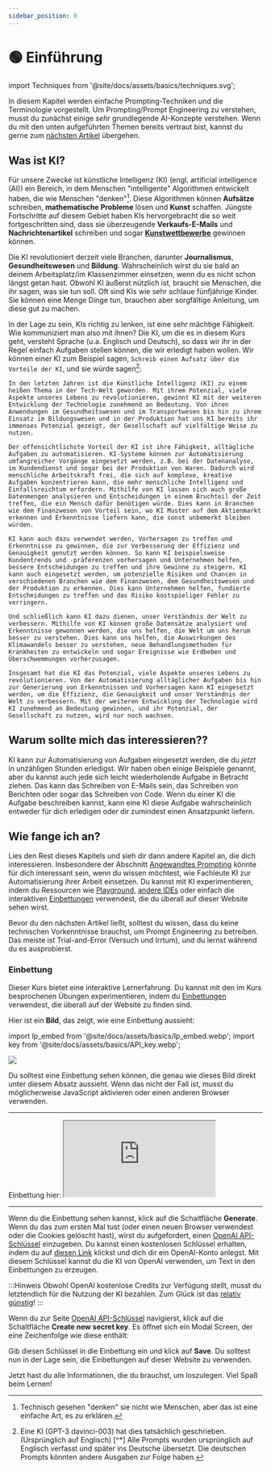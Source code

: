 ```yaml
---
sidebar_position: 0
---
```


# 🟢 Einführung

import Techniques from '@site/docs/assets/basics/techniques.svg';

<div style={{textAlign: 'center'}}>
  <Techniques style={{width:"100%",height:"300px",verticalAlign:"top"}}/>
</div>


In diesem Kapitel werden einfache Prompting-Techniken und die Terminologie vorgestellt. Um Prompting/Prompt Engineering zu verstehen, musst du zunächst einige *sehr* grundlegende AI-Konzepte verstehen. Wenn du mit den unten aufgeführten Themen bereits vertraut bist, kannst du gerne zum [nächsten Artikel](https://learnprompting.org/docs/basics/prompting) übergehen.

## Was ist KI?

Für unsere Zwecke ist künstliche Intelligenz (KI) (engl. artificial intelligence (AI)) ein Bereich, in dem Menschen "intelligente" Algorithmen entwickelt haben, die wie Menschen "denken"[^1]. Diese Algorithmen können **Aufsätze** schreiben, **mathematische Probleme** lösen und **Kunst** schaffen. Jüngste Fortschritte auf diesem Gebiet haben KIs hervorgebracht die so weit fortgeschritten sind, dass sie überzeugende **Verkaufs-E-Mails** und **Nachrichtenartikel** schreiben und sogar **[Kunstwettbewerbe](https://impakter.com/art-made-by-ai-wins-fine-arts-competition/)** gewinnen können.

Die KI revolutioniert derzeit viele Branchen, darunter **Journalismus**, **Gesundheitswesen** und **Bildung**. Wahrscheinlich wirst du sie bald an deinem Arbeitsplatz/im Klassenzimmer einsetzen, wenn du es nicht schon längst getan hast. Obwohl KI äußerst nützlich ist, braucht sie Menschen, die ihr sagen, was sie tun soll. Oft sind KIs wie sehr schlaue fünfjährige Kinder. Sie können eine Menge Dinge tun, brauchen aber sorgfältige Anleitung, um diese gut zu machen.

In der Lage zu sein, KIs richtig zu lenken, ist eine sehr mächtige Fähigkeit. Wie kommuniziert man also mit ihnen? Die KI, um die es in diesem Kurs geht, versteht Sprache (u.a. Englisch und Deutsch), so dass wir ihr in der Regel einfach Aufgaben stellen können, die wir erledigt haben wollen. Wir können einer KI zum Beispiel sagen, `Schreib einen Aufsatz über die Vorteile der KI`, und sie würde sagen[^2]:

```
In den letzten Jahren ist die Künstliche Intelligenz (KI) zu einem heißen Thema in der Tech-Welt geworden. Mit ihrem Potenzial, viele Aspekte unseres Lebens zu revolutionieren, gewinnt KI mit der weiteren Entwicklung der Technologie zunehmend an Bedeutung. Von ihren Anwendungen im Gesundheitswesen und im Transportwesen bis hin zu ihrem Einsatz im Bildungswesen und in der Produktion hat uns KI bereits ihr immenses Potenzial gezeigt, der Gesellschaft auf vielfältige Weise zu nutzen.

Der offensichtlichste Vorteil der KI ist ihre Fähigkeit, alltägliche Aufgaben zu automatisieren. KI-Systeme können zur Automatisierung umfangreicher Vorgänge eingesetzt werden, z.B. bei der Datenanalyse, im Kundendienst und sogar bei der Produktion von Waren. Dadurch wird menschliche Arbeitskraft frei, die sich auf komplexe, kreative Aufgaben konzentrieren kann, die mehr menschliche Intelligenz und Einfallsreichtum erfordern. Mithilfe von KI lassen sich auch große Datenmengen analysieren und Entscheidungen in einem Bruchteil der Zeit treffen, die ein Mensch dafür benötigen würde. Dies kann in Branchen wie dem Finanzwesen von Vorteil sein, wo KI Muster auf dem Aktienmarkt erkennen und Erkenntnisse liefern kann, die sonst unbemerkt bleiben würden.

KI kann auch dazu verwendet werden, Vorhersagen zu treffen und Erkenntnisse zu gewinnen, die zur Verbesserung der Effizienz und Genauigkeit genutzt werden können. So kann KI beispielsweise Kundentrends und -präferenzen vorhersagen und Unternehmen helfen, bessere Entscheidungen zu treffen und ihre Gewinne zu steigern. KI kann auch eingesetzt werden, um potenzielle Risiken und Chancen in verschiedenen Branchen wie dem Finanzwesen, dem Gesundheitswesen und der Produktion zu erkennen. Dies kann Unternehmen helfen, fundierte Entscheidungen zu treffen und das Risiko kostspieliger Fehler zu verringern.

Und schließlich kann KI dazu dienen, unser Verständnis der Welt zu verbessern. Mithilfe von KI können große Datensätze analysiert und Erkenntnisse gewonnen werden, die uns helfen, die Welt um uns herum besser zu verstehen. Dies kann uns helfen, die Auswirkungen des Klimawandels besser zu verstehen, neue Behandlungsmethoden für Krankheiten zu entwickeln und sogar Ereignisse wie Erdbeben und Überschwemmungen vorherzusagen.

Insgesamt hat die KI das Potenzial, viele Aspekte unseres Lebens zu revolutionieren. Von der Automatisierung alltäglicher Aufgaben bis hin zur Generierung von Erkenntnissen und Vorhersagen kann KI eingesetzt werden, um die Effizienz, die Genauigkeit und unser Verständnis der Welt zu verbessern. Mit der weiteren Entwicklung der Technologie wird KI zunehmend an Bedeutung gewinnen, und ihr Potenzial, der Gesellschaft zu nutzen, wird nur noch wachsen.
```

## Warum sollte mich das interessieren??

KI kann zur Automatisierung von Aufgaben eingesetzt werden, die du *jetzt* in unzähligen Stunden erledigst. Wir haben oben einige Beispiele genannt, aber du kannst auch jede sich leicht wiederholende Aufgabe in Betracht ziehen. Das kann das Schreiben von E-Mails sein, das Schreiben von Berichten oder sogar das Schreiben von Code. Wenn du einer KI die Aufgabe beschreiben kannst, kann eine KI diese Aufgabe wahrscheinlich entweder für dich erledigen oder dir zumindest einen Ansatzpunkt liefern.

## Wie fange ich an?

Lies den Rest dieses Kapitels und sieh dir dann andere Kapitel an, die dich interessieren. Insbesondere der Abschnitt [Angewandtes Prompting](https://learnprompting.org/docs/applied_prompting/overview) könnte für dich interessant sein, wenn du wissen möchtest, wie Fachleute KI zur Automatisierung ihrer Arbeit einsetzen. Du kannst mit KI experimentieren, indem du Ressourcen wie [Playground](https://beta.openai.com/playground), [andere IDEs](https://learnprompting.org/docs/tooling/IDEs/intro) oder einfach die interaktiven [Einbettungen](https://learnprompting.org/docs/basics/intro#embeds) verwendest, die du überall auf dieser Website sehen wirst.

Bevor du den nächsten Artikel ließt, solltest du wissen, dass du keine technischen Vorkenntnisse brauchst, um Prompt Engineering zu betreiben. Das meiste ist Trial-and-Error (Versuch und Irrtum), und du lernst während du es ausprobierst.

### Einbettung

Dieser Kurs bietet eine interaktive Lernerfahrung. Du kannst mit den im Kurs besprochenen Übungen experimentieren, indem du [Einbettungen](https://embed.learnprompting.org/) verwendest, die überall auf der Website zu finden sind.

Hier ist ein **Bild**, das zeigt, wie eine Einbettung aussieht:

import lp_embed from '@site/docs/assets/basics/lp_embed.webp';
import key from '@site/docs/assets/basics/API_key.webp';

<div style={{textAlign: 'center'}}>
  <img src={lp_embed} style={{width: "750px"}}/>
</div>

Du solltest eine Einbettung sehen können, die genau wie dieses Bild direkt unter diesem Absatz aussieht. Wenn das nicht der Fall ist, musst du möglicherweise JavaScript aktivieren oder einen anderen Browser verwenden.

<hr/>
Einbettung hier:
<iframe
    src="https://embed.learnprompting.org/embed?config=eyJ0b3BQIjowLCJ0ZW1wZXJhdHVyZSI6MCwibWF4VG9rZW5zIjoyNTYsIm91dHB1dCI6IkNob2NvbGF0ZSwgVmFuaWxsYSwgU3RyYXdiZXJyeSwgTWludCBDaGlwLCBSb2NreSBSb2FkLCBDb29raWUgRG91Z2gsIEJ1dHRlciBQZWNhbiwgTmVhcG9saXRhbiwgQ29mZmVlLCBDb2NvbnV0IiwicHJvbXB0IjoiR2VuZXJhdGUgYSBjb21tYSBzZXBhcmF0ZWQgbGlzdCBvZiAxMCBpY2UgY3JlYW0gZmxhdm9yczoiLCJtb2RlbCI6InRleHQtZGF2aW5jaS0wMDMifQ%3D%3D"
    style={{width:"100%", height:"280px", border:"0", borderRadius:"4px", overflow:"hidden"}}
    sandbox="allow-forms allow-modals allow-popups allow-presentation allow-same-origin allow-scripts"
></iframe>
<hr/>

Wenn du die Einbettung sehen kannst, klick auf die Schaltfläche **Generate**. Wenn du das zum ersten Mal tust (oder einen neuen Browser verwendest oder die Cookies gelöscht hast), wirst du aufgefordert, einen [OpenAI API-Schlüssel](https://platform.openai.com/account/api-keys) einzugeben. Du kannst einen kostenlosen Schlüssel erhalten, indem du auf [diesen Link](https://platform.openai.com/account/api-keys) klickst und dich dir ein OpenAI-Konto anlegst. Mit diesem Schlüssel kannst du die KI von OpenAI verwenden, um Text in den Einbettungen zu erzeugen.

:::Hinweis
Obwohl OpenAI kostenlose Credits zur Verfügung stellt, musst du letztendlich für die Nutzung der KI bezahlen. Zum Glück ist das [relativ günstig](https://openai.com/pricing)!
:::

Wenn du zur Seite [OpenAI API-Schlüssel](https://platform.openai.com/account/api-keys) navigierst, klick auf die Schaltfläche **Create new secret key**. Es öffnet sich ein Modal Screen, der eine Zeichenfolge wie diese enthält:

<div style={{textAlign: 'center'}}>
  <LazyLoadImage src={key} style={{width: "750px"}} />
</div>

Gib diesen Schlüssel in die Einbettung ein und klick auf **Save**. Du solltest nun in der Lage sein, die Einbettungen auf dieser Website zu verwenden.

Jetzt hast du alle Informationen, die du  brauchst, um loszulegen. Viel Spaß beim Lernen!


[^1]: Technisch gesehen "denken" sie nicht wie Menschen, aber das ist eine einfache Art, es zu erklären.
[^2]: Eine KI (GPT-3 davinci-003) hat dies tatsächlich geschrieben. (Ursprünglich auf Englisch)
[^*] Alle Prompts wurden ursprünglich auf Englisch verfasst und später ins Deutsche übersetzt. Die deutschen Prompts könnten andere Ausgaben zur Folge haben.